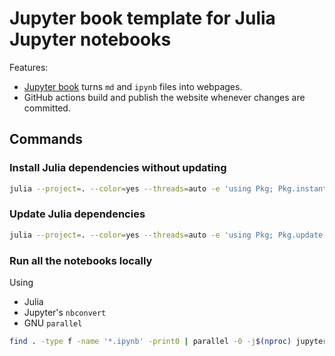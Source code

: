 # Jupyter book template for Julia Jupyter notebooks

Features:

- [Jupyter book](https://jupyterbook.org/index.html) turns `md` and `ipynb` files into webpages.
- GitHub actions build and publish the website whenever changes are committed.


## Commands

### Install Julia dependencies without updating

```bash
julia --project=. --color=yes --threads=auto -e 'using Pkg; Pkg.instantiate()'
```

### Update Julia dependencies


```bash
julia --project=. --color=yes --threads=auto -e 'using Pkg; Pkg.update()'
```

### Run all the notebooks locally

Using

- Julia
- Jupyter's `nbconvert`
- GNU `parallel`

```bash
find . -type f -name '*.ipynb' -print0 | parallel -0 -j$(nproc) jupyter nbconvert --to notebook --ExecutePreprocessor.timeout=600 --execute --inplace {}
```
